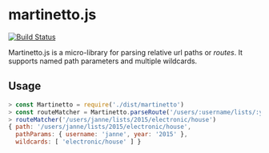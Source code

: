 # martinetto.js
[![Build Status](https://travis-ci.org/jliuhtonen/martinetto.js.svg?branch=master)](https://travis-ci.org/jliuhtonen/martinetto.js)

Martinetto.js is a micro-library for parsing relative url paths or _routes_. It supports named path parameters and multiple wildcards.

## Usage

```javascript
> const Martinetto = require('./dist/martinetto')
> const routeMatcher = Martinetto.parseRoute('/users/:username/lists/:year/*')
> routeMatcher('/users/janne/lists/2015/electronic/house')
{ path: '/users/janne/lists/2015/electronic/house',
  pathParams: { username: 'janne', year: '2015' },
  wildcards: [ 'electronic/house' ] }
```
